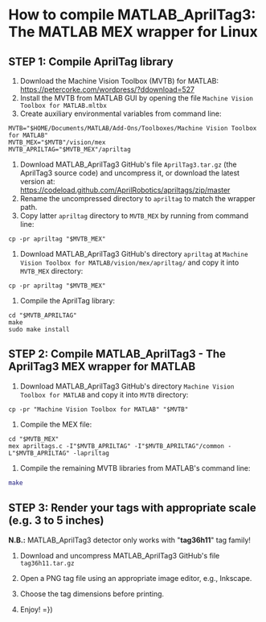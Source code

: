 # How to compile MATLAB_AprilTag3: The MATLAB MEX wrapper for Linux

## STEP 1: Compile AprilTag library

1. Download the Machine Vision Toolbox (MVTB) for MATLAB: <br />
https://petercorke.com/wordpress/?ddownload=527
1. Install the MVTB from MATLAB GUI by opening the file `Machine Vision Toolbox for MATLAB.mltbx`
1. Create auxiliary environmental variables from command line:
```shell
MVTB="$HOME/Documents/MATLAB/Add-Ons/Toolboxes/Machine Vision Toolbox for MATLAB"
MVTB_MEX="$MVTB"/vision/mex
MVTB_APRILTAG="$MVTB_MEX"/apriltag
```
1. Download MATLAB_AprilTag3 GitHub's file `AprilTag3.tar.gz` (the AprilTag3 source code)
and uncompress it, or download the latest version at: <br />
https://codeload.github.com/AprilRobotics/apriltags/zip/master
1. Rename the uncompressed directory to `apriltag` to match the wrapper path.
1. Copy latter `apriltag` directory to `MVTB_MEX` by running from command line: <br />
```shell
cp -pr apriltag "$MVTB_MEX"
```
1. Download MATLAB_AprilTag3 GitHub's directory `apriltag` at `Machine Vision Toolbox for MATLAB/vision/mex/apriltag/`
and copy it into `MVTB_MEX` directory:
```shell
cp -pr apriltag "$MVTB_MEX"
```
1. Compile the AprilTag library:
```shell
cd "$MVTB_APRILTAG"
make
sudo make install
```

## STEP 2: Compile MATLAB_AprilTag3 - The AprilTag3 MEX wrapper for MATLAB

1. Download MATLAB_AprilTag3 GitHub's directory `Machine Vision Toolbox for MATLAB`
and copy it into `MVTB` directory:
```shell
cp -pr "Machine Vision Toolbox for MATLAB" "$MVTB"
```
1. Compile the MEX file:
```shell
cd "$MVTB_MEX"
mex apriltags.c -I"$MVTB_APRILTAG" -I"$MVTB_APRILTAG"/common -L"$MVTB_APRILTAG" -lapriltag
```
1. Compile the remaining MVTB libraries from MATLAB's command line:
```matlab
make
```
## STEP 3: Render your tags with appropriate scale (e.g. 3 to 5 inches)

**N.B.:** MATLAB_AprilTag3 detector only works with "**tag36h11**" tag family!

1. Download and uncompress MATLAB_AprilTag3 GitHub's file `tag36h11.tar.gz`

1. Open a PNG tag file using an appropriate image editor, e.g., Inkscape.

1. Choose the tag dimensions before printing.

1. Enjoy! =})
